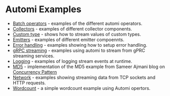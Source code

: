 Automi Examples
===============

* [Batch operators](./batch) - examples of the different automi operators.
* [Collectors](./collectors) - examples of different collector components.
* [Custom type](./csutomtype) - shows how to stream values of custom types.
* [Emitters](./emitters) - examples of different emitter compoennts.
* [Error handling](./error) - examples showing how to setup error handling.
* [gRPC streaming](./grpc) - examples using automi to stream from gPRC streaming services.
* [Logging](./logging) - examples of logging stream events at runtime.
* [MD5](./md5) - implementation of the MD5 example from Sameer Ajmani blog on [Concurrency Pattern](https://blog.golang.org/pipelines)
* [Network](/.net) - examples showing streaming data from TCP sockets and HTTP requests.
* [Wordcount](./wordcount) - a simple wordcount example using Automi opertors.
